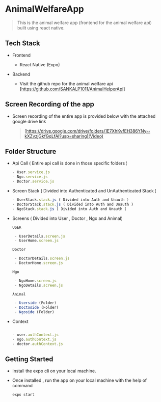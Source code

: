 # AnimalWelfareApp
> This is the animal welfare app (frontend for the animal welfare api) built using react native.

## Tech Stack 
   - Frontend
     - React Native (Expo)
    
   - Backend
     - Visit the github repo for the animal welfare api [https://github.com/SANKALP1011/AnimalHelperApi]

## Screen Recording of the app

   - Screen recording of the entire app is provided below with the attached google drive link
     
     > [https://drive.google.com/drive/folders/1E7XhKvfEH386YNy--kXZvzjGkfGqLfAl?usp=sharing](Video)

## Folder Structure 

   - Api Call ( Entire api call is done in those specific folders )
     
     ``` javascript
     - User.service.js
     - Ngo.service.js
     - Doctor.service.js
     ```
   - Screen Stack ( Divided into Authenticated and UnAuthenticated Stack )
     
     ``` javascript
     - UserStack.stack.js ( Divided into Auth and Unauth )
     - DoctorStack.stack.js ( Divided into Auth and Unauth )
     - NgoStack.stack.js ( Divided into Auth and Unauth )
     ```
   - Screens ( Divided into User , Doctor , Ngo and Animal)

     ``` javascript
     USER
     
      - UserDetails.screen.js
      - UserHome.screen.js

     Doctor
     
      - DoctorDetails.screen.js
      - DoctorHome.screen.js

     Ngo
     
      - NgoHome.screen.js
      - NgoDetails.screen.js

     Animal

      - Userside (Folder)
      - Doctoside (Folder)
      - Ngoside (Folder)

     ```

   - Context

     ``` javascript

     - user.authContext.js
     - ngo.authContext.js
     - doctor.authContext.js

     ```
     

## Getting Started

  - Install the expo cli on your local machine.
    
  - Once installed , run the app on your local machine with the help of command
    
    ```
    expo start
    ```

     

